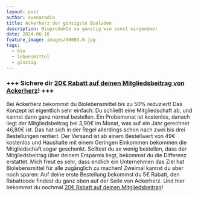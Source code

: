 ```yaml
---
layout: post
author: avenaradio
title: Ackerherz der günsigste Bioladen
description: Bioprodukte so günstig wie sonst nirgendwo!
date: 2024-06-16
feature_image: images/00003.0.jpg
tags:
  - bio
  - lebensmittel
  - günstig
---
```

### +++ Sichere dir <a href="#" target="/ackerherz">20€ Rabatt auf deinen Mitgliedsbeitrag von Ackerherz</a>! +++

Bei Ackerherz bekommst du Biolebensmittel bis zu 50% reduziert! Das Konzept ist eigentlich sehr einfach: Du schließt eine Mitgliedschaft ab, und kannst dann ganz normal bestellen. Ein Probemonat ist kostenlos, danach liegt der Mitgliedsbeitrag bei 3,90€ im Monat, was auf ein Jahr gerechnet 46,80€ ist. Das hat sich in der Regel allerdings schon nach zwei bis drei Bestellungen rentiert.
Der Versand ist ab einem Bestellwert von 49€ kostenlos und Haushalte mit einem Geringen Einkommen bekommen die Mitgliedschaft sogar geschenkt. 
Solltest du so wenig bestellen, dass der Mitgliedsbeitrag über deinem Ersparnis liegt, bekommst du die Differenz erstattet.
Mich freut es sehr, dass endlich ein Unternehmen das Ziel hat Biolebensmittel für alle zugänglich zu machen!
Zweimal kannst du aber noch sparen: Auf deine erste Bestellung bekommst du 5€ Rabatt, den Rabattcode findest du ganz oben auf der Seite von Ackerherz.
Und hier bekommst du nochmal <a href="#" target="/ackerherz">20€ Rabatt auf deinen Mitgliedsbeitrag</a>!